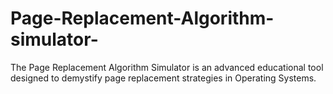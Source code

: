 # Page-Replacement-Algorithm-simulator-
The Page Replacement Algorithm Simulator is an advanced educational tool designed to demystify page replacement strategies in Operating Systems.
